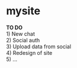 mysite
======
<b>TO DO</b>
<br> 1) New chat
<br> 2) Social auth
<br> 3) Upload data from social
<br> 4) Redesign of site
<br> 5) ...
